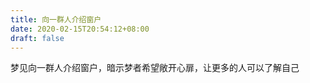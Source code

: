 ```yaml
---
title: 向一群人介绍窗户
date: 2020-02-15T20:54:12+08:00
draft: false
---
```


梦见向一群人介绍窗户，暗示梦者希望敞开心扉，让更多的人可以了解自己